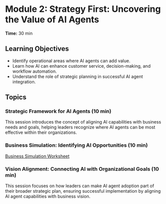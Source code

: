 # Module 2: Strategy First: Uncovering the Value of AI Agents

**Time:** 30 min

## Learning Objectives

*   Identify operational areas where AI agents can add value.
*   Learn how AI can enhance customer service, decision-making, and workflow automation.
*   Understand the role of strategic planning in successful AI agent integration.

## Topics

### Strategic Framework for AI Agents (10 min)

This session introduces the concept of aligning AI capabilities with business needs and goals, helping leaders recognize where AI agents can be most effective within their organizations.

### Business Simulation: Identifying AI Opportunities (10 min)

[Business Simulation Worksheet](Resources/worksheets/business-simulation.md)

### Vision Alignment: Connecting AI with Organizational Goals (10 min)

This session focuses on how leaders can make AI agent adoption part of their broader strategic plan, ensuring successful implementation by aligning AI agent capabilities with business vision.